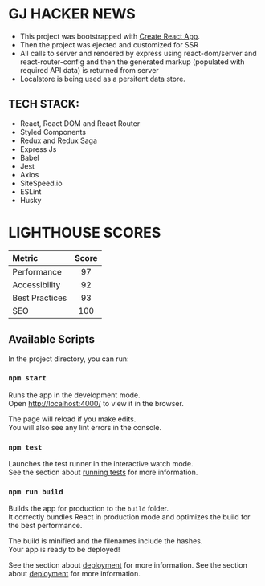 # GJ HACKER NEWS

* This project was bootstrapped with [Create React App](https://github.com/facebook/create-react-app).
* Then the project was ejected and customized for SSR
* All calls to server and rendered by express using react-dom/server and react-router-config and then the generated markup (populated with required API data) is returned from server
* Localstore is being used as a persitent data store.

## TECH STACK:
* React, React DOM and React Router
* Styled Components
* Redux and Redux Saga
* Express Js
* Babel
* Jest
* Axios
* SiteSpeed.io
* ESLint
* Husky

# LIGHTHOUSE SCORES
| Metric | Score |
| :---         |     :---:      |
| Performance   | 97     |
| Accessibility     | 92       |
| Best Practices | 93 |
|SEO|100|


## Available Scripts

In the project directory, you can run:

### `npm start`

Runs the app in the development mode.<br />
Open [http://localhost:4000/](http://localhost:4000/1) to view it in the browser.

The page will reload if you make edits.<br />
You will also see any lint errors in the console.

### `npm test`

Launches the test runner in the interactive watch mode.<br />
See the section about [running tests](https://facebook.github.io/create-react-app/docs/running-tests) for more information.

### `npm run build`

Builds the app for production to the `build` folder.<br />
It correctly bundles React in production mode and optimizes the build for the best performance.

The build is minified and the filenames include the hashes.<br />
Your app is ready to be deployed!

See the section about [deployment](https://facebook.github.io/create-react-app/docs/deployment) for more information.
See the section about [deployment](https://facebook.github.io/create-react-app/docs/deployment) for more information.
